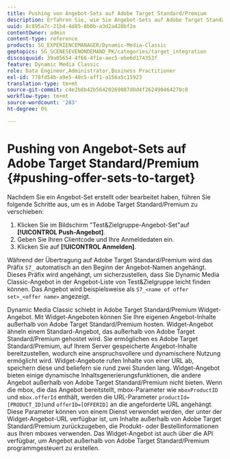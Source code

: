 ```yaml
---
title: Pushing von Angebot-Sets auf Adobe Target Standard/Premium
description: Erfahren Sie, wie Sie Angebot-Sets auf Adobe Target Standard/Premium verschieben.
uuid: 8c895a7c-21b4-4d85-8b0b-a3d2a420bf2e
contentOwner: admin
content-type: reference
products: SG_EXPERIENCEMANAGER/Dynamic-Media-Classic
geptopics: SG_SCENESEVENONDEMAND_PK/categories/target_integration
discoiquuid: 39a05654-4f66-4f1e-aec5-ebe6d174353f
feature: Dynamic Media Classic
role: Data Engineer,Administrator,Business Practitioner
exl-id: 778fd54b-a9e5-40c5-aff1-a156a5c15923
translation-type: tm+mt
source-git-commit: c4e2b8b42b56420269087d0d4f262490464270c0
workflow-type: tm+mt
source-wordcount: '283'
ht-degree: 0%

---
```


# Pushing von Angebot-Sets auf Adobe Target Standard/Premium {#pushing-offer-sets-to-target}

Nachdem Sie ein Angebot-Set erstellt oder bearbeitet haben, führen Sie folgende Schritte aus, um es in Adobe Target Standard/Premium zu verschieben:

1. Klicken Sie im Bildschirm &quot;Test&amp;Zielgruppe-Angebot-Set&quot;auf **[!UICONTROL Push-Angebot]**.
1. Geben Sie Ihren Clientcode und Ihre Anmeldedaten ein.
1. Klicken Sie auf **[!UICONTROL Anmelden]**.

Während der Übertragung auf Adobe Target Standard/Premium wird das Präfix `S7_` automatisch an den Beginn der Angebot-Namen angehängt. Dieses Präfix wird angehängt, um sicherzustellen, dass Sie Dynamic Media Classic-Angebot in der Angebot-Liste von Test&amp;Zielgruppe leicht finden können. Das Angebot wird beispielsweise als `S7_<name of offer set>_<offer name>` angezeigt.

Dynamic Media Classic schiebt in Adobe Target Standard/Premium Widget-Angebot. Mit Widget-Angeboten können Sie Ihre eigenen Angebot-Inhalte außerhalb von Adobe Target Standard/Premium hosten. Widget-Angebot ähneln einem Standard-Angebot, das außerhalb von Adobe Target Standard/Premium gehostet wird. Sie ermöglichen es Adobe Target Standard/Premium, auf Ihrem Server gespeicherte Angebot-Inhalte bereitzustellen, wodurch eine anspruchsvollere und dynamischere Nutzung ermöglicht wird. Widget-Angebote rufen Inhalte von einer URL ab, speichern diese und beliefern sie rund zwei Stunden lang. Widget-Angebot bieten einige dynamische Inhaltsgenerierungsfunktionen, die andere Angebot außerhalb von Adobe Target Standard/Premium nicht bieten. Wenn die mbox, die das Angebot bereitstellt, mbox-Parameter wie `mboxProductID` und `mbox.offerId` enthält, werden die URL-Parameter `productId=[PRODUCT_ID]`und `offerID=[OFFERID]` an die angeforderte URL angehängt. Diese Parameter können von einem Dienst verwendet werden, der unter der Widget-Angebot-URL verfügbar ist, um Inhalte außerhalb von Adobe Target Standard/Premium zurückzugeben, die Produkt- oder Bestellinformationen aus Ihren mboxes verwenden. Das Widget-Angebot ist auch über die API verfügbar, um Angebot außerhalb von Adobe Target Standard/Premium programmgesteuert zu erstellen.
